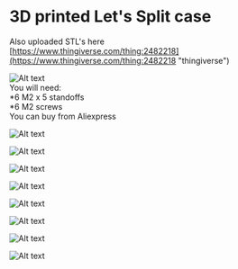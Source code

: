 # 3D printed Let's Split case

Also uploaded STL's here  
[https://www.thingiverse.com/thing:2482218](https://www.thingiverse.com/thing:2482218 "thingiverse")

![Alt text](/photos/3.jpg)  
You will need:  
*6 M2 x 5 standoffs  
*6 M2 screws  
 You can buy from Aliexpress  

![Alt text](/photos/4.jpg)  

![Alt text](/photos/5.jpg)  

![Alt text](/photos/6.jpg)  

![Alt text](/photos/7.jpg)  

![Alt text](/photos/8.jpg)  

![Alt text](/photos/9.jpg)  

![Alt text](/photos/10.jpg)  

![Alt text](/photos/11.jpg)  
